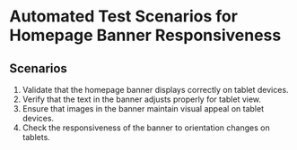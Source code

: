# Automated Test Scenarios for Homepage Banner Responsiveness

## Scenarios

1. Validate that the homepage banner displays correctly on tablet devices.
2. Verify that the text in the banner adjusts properly for tablet view.
3. Ensure that images in the banner maintain visual appeal on tablet devices.
4. Check the responsiveness of the banner to orientation changes on tablets.